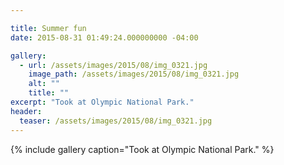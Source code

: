 ```yaml
---

title: Summer fun
date: 2015-08-31 01:49:24.000000000 -04:00

gallery:
  - url: /assets/images/2015/08/img_0321.jpg
    image_path: /assets/images/2015/08/img_0321.jpg
    alt: ""
    title: ""
excerpt: "Took at Olympic National Park."
header:
  teaser: /assets/images/2015/08/img_0321.jpg 
---
```



{% include gallery caption="Took at Olympic National Park." %}

